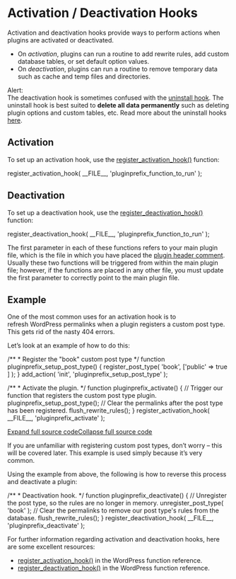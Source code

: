 # Activation / Deactivation Hooks

Activation and deactivation hooks provide ways to perform actions when plugins are activated or deactivated.

*   On *activation*, plugins can run a routine to add rewrite rules, add custom database tables, or set default option values.
*   On *deactivation*, plugins can run a routine to remove temporary data such as cache and temp files and directories.

Alert:  
The deactivation hook is sometimes confused with the [uninstall hook](https://developer.wordpress.org/plugins/the-basics/uninstall-methods/). The uninstall hook is best suited to **delete all data permanently** such as deleting plugin options and custom tables, etc. Read more about the uninstall hooks [here](https://developer.wordpress.org/plugins/plugin-basics/uninstall-methods/).  

## Activation

To set up an activation hook, use the [register\_activation\_hook()](https://developer.wordpress.org/reference/functions/register_activation_hook/) function:

register\_activation\_hook( \_\_FILE\_\_, 'pluginprefix\_function\_to\_run' );

## Deactivation

To set up a deactivation hook, use the [register\_deactivation\_hook()](https://developer.wordpress.org/reference/functions/register_deactivation_hook/) function:

register\_deactivation\_hook( \_\_FILE\_\_, 'pluginprefix\_function\_to\_run' );

The first parameter in each of these functions refers to your main plugin file, which is the file in which you have placed the [plugin header comment](https://developer.wordpress.org/plugins/the-basics/header-requirements/). Usually these two functions will be triggered from within the main plugin file; however, if the functions are placed in any other file, you must update the first parameter to correctly point to the main plugin file.

## Example

One of the most common uses for an activation hook is to refresh WordPress permalinks when a plugin registers a custom post type. This gets rid of the nasty 404 errors.

Let’s look at an example of how to do this:

/\*\*
 \* Register the "book" custom post type
 \*/
function pluginprefix\_setup\_post\_type() {
	register\_post\_type( 'book', \['public' => true \] ); 
} 
add\_action( 'init', 'pluginprefix\_setup\_post\_type' );


/\*\*
 \* Activate the plugin.
 \*/
function pluginprefix\_activate() { 
	// Trigger our function that registers the custom post type plugin.
	pluginprefix\_setup\_post\_type(); 
	// Clear the permalinks after the post type has been registered.
	flush\_rewrite\_rules(); 
}
register\_activation\_hook( \_\_FILE\_\_, 'pluginprefix\_activate' );

[Expand full source code](#)[Collapse full source code](#)

If you are unfamiliar with registering custom post types, don’t worry – this will be covered later. This example is used simply because it’s very common.

Using the example from above, the following is how to reverse this process and deactivate a plugin:

/\*\*
 \* Deactivation hook.
 \*/
function pluginprefix\_deactivate() {
	// Unregister the post type, so the rules are no longer in memory.
	unregister\_post\_type( 'book' );
	// Clear the permalinks to remove our post type's rules from the database.
	flush\_rewrite\_rules();
}
register\_deactivation\_hook( \_\_FILE\_\_, 'pluginprefix\_deactivate' );

For further information regarding activation and deactivation hooks, here are some excellent resources:

*   [register\_activation\_hook()](https://developer.wordpress.org/reference/functions/register_activation_hook/) in the WordPress function reference.
*   [register\_deactivation\_hook()](https://developer.wordpress.org/reference/functions/register_deactivation_hook/) in the WordPress function reference.